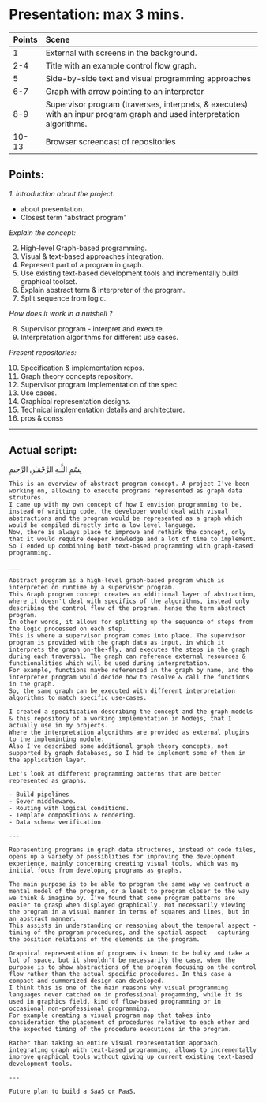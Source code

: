 # Presentation: max 3 mins. 

| Points        | Scene           |
| ------------- |:------------- |
| 1 | External with screens in the background.
| 2-4 | Title with an example control flow graph.|
| 5 | Side-by-side text and visual programming approaches |
| 6-7 | Graph with arrow pointing to an interpreter |
| 8-9 | Supervisor program (traverses, interprets, & executes) with an inpur program graph and used interpretation algorithms. |
| 10-13 | Browser screencast of repositories |


## Points: 
_1. introduction about the project:_ 
- about presentation. 
- Closest term "abstract program"

_Explain the concept:_

2. High-level Graph-based programming.
3. Visual & text-based approaches integration.
4. Represent part of a program in graph. 
5. Use existing text-based development tools and incrementally build graphical toolset. 
6. Explain abstract term & interpreter of the program. 
7. Split sequence from logic.

_How does it work in a nutshell ?_

8. Supervisor program - interpret and execute.
9. Interpretation algorithms for different use cases. 

_Present repositories:_

10. Specification & implementation repos.
11. Graph theory concepts repository. 
12. Supervisor program Implementation of the spec.
13. Use cases. 
14. Graphical representation designs.
15. Technical implementation details and architecture.
16. pros & conss

___

## Actual script: 
بِسْمِ اللَّـهِ الرَّحْمَـٰنِ الرَّحِيمِ

``` 
This is an overview of abstract program concept. A project I've been working on, allowing to execute programs represented as graph data strutures. 
I came up with my own concept of how I envision programming to be, instead of writting code, the developer would deal with visual abstractions and the program would be represented as a graph which would be compiled directly into a low level language. 
Now, there is always place to improve and rethink the concept, only that it would require deeper knowledge and a lot of time to implement. So I ended up combinning both text-based programming with graph-based programming.

___

Abstract program is a high-level graph-based program which is interpreted on runtime by a supervisor program. 
This Graph program concept creates an additional layer of abstraction, where it doesn't deal with specifics of the algorithms, instead only describing the control flow of the program, hense the term abstract program. 
In other words, it allows for splitting up the sequence of steps from the logic processed on each step. 
This is where a supervisor program comes into place. The supervisor program is provided with the graph data as input, in which it interprets the graph on-the-fly, and executes the steps in the graph during each traversal. The graph can reference external resources & functionalities which will be used during interpretation.
For example, functions maybe referenced in the graph by name, and the interpreter program would decide how to resolve & call the functions in the graph. 
So, the same graph can be executed with different interpretation algorithms to match specific use-cases.
 
I created a specification describing the concept and the graph models 
& this repository of a working implementation in Nodejs, that I actually use in my projects. 
Where the interpretation algorithms are provided as external plugins to the impleminting module.
Also I've described some additional graph theory concepts, not supported by graph databases, so I had to implement some of them in the application layer. 

Let's look at different programming patterns that are better represented as graphs.

- Build pipelines
- Sever middleware. 
- Routing with logical conditions. 
- Template compositions & rendering.
- Data schema verification

---

Representing programs in graph data structures, instead of code files, opens up a variety of possiblities for improving the development experience, mainly concerning creating visual tools, which was my initial focus from developing programs as graphs.

The main purpose is to be able to program the same way we contruct a mental model of the program, or a least to program closer to the way we think & imagine by. I've found that some program patterns are easier to grasp when displayed graphically. Not necessarily viewing the program in a visual manner in terms of squares and lines, but in an abstract manner. 
This assists in understanding or reasoning about the temporal aspect - timing of the program procedures, and the spatial aspect - capturing the position relations of the elements in the program.

Graphical representation of programs is known to be bulky and take a lot of space, but it shouldn't be necessarily the case, when the purpose is to show abstractions of the program focusing on the control flow rather than the actual specific procedures. In this case a compact and summerized design can developed. 
I think this is one of the main reasons why visual programming languages never catched on in professional progamming, while it is used in graphics field, kind of flow-based programming or in occasional non-professional programming.
For example creating a visual program map that takes into consideration the placement of procedures relative to each other and the expected timing of the procedure executions in the program. 

Rather than taking an entire visual representation approach, integrating graph with text-based programming, allows to incrementally improve graphical tools without giving up current existing text-based development tools.

---

Future plan to build a SaaS or PaaS.
```

